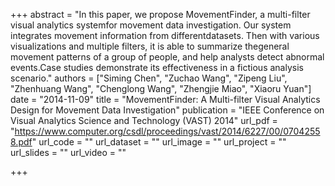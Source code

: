 +++
abstract = "In this paper, we propose MovementFinder, a multi-filter visual analytics systemfor movement data investigation. Our system integrates movement information from differentdatasets. Then with various visualizations and multiple filters, it is able to summarize thegeneral movement patterns of a group of people, and help analysts detect abnormal events.Case studies demonstrate its effectiveness in a fictious analysis scenario."
authors = ["Siming Chen", "Zuchao Wang", "Zipeng Liu", "Zhenhuang Wang", "Chenglong Wang", "Zhengjie Miao", "Xiaoru Yuan"]
date = "2014-11-09"
title = "MovementFinder: A Multi-filter Visual Analytics Design for Movement Data Investigation"
publication = "IEEE Conference on Visual Analytics Science and Technology (VAST) 2014"
url_pdf = "https://www.computer.org/csdl/proceedings/vast/2014/6227/00/07042558.pdf"
url_code = ""
url_dataset = ""
url_image = ""
url_project = ""
url_slides = ""
url_video = ""

+++

